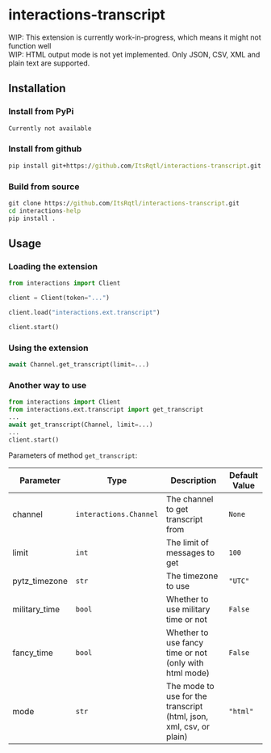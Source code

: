 # interactions-transcript

WIP: This extension is currently work-in-progress, which means it might not function well  
WIP: HTML output mode is not yet implemented. Only JSON, CSV, XML and plain text are supported.

## Installation

### Install from PyPi

```bat
Currently not available
```

### Install from github

```bat
pip install git+https://github.com/ItsRqtl/interactions-transcript.git
```

### Build from source

```bat
git clone https://github.com/ItsRqtl/interactions-transcript.git
cd interactions-help
pip install .
```

## Usage

### Loading the extension

```py
from interactions import Client

client = Client(token="...")

client.load("interactions.ext.transcript")

client.start()
```

### Using the extension

```py
await Channel.get_transcript(limit=...)
```

### Another way to use

```py
from interactions import Client
from interactions.ext.transcript import get_transcript
...
await get_transcript(Channel, limit=...)
...
client.start()
```

Parameters of method `get_transcript`:

|Parameter|Type|Description|Default Value|
|---|---|---|---|
|channel|`interactions.Channel`|The channel to get transcript from|`None`|
|limit|`int`|The limit of messages to get|`100`|
|pytz_timezone|`str`|The timezone to use|`"UTC"`|
|military_time|`bool`|Whether to use military time or not|`False`|
|fancy_time|`bool`|Whether to use fancy time or not (only with html mode)|`False`|
|mode|`str`|The mode to use for the transcript (html, json, xml, csv, or plain)|`"html"`|
